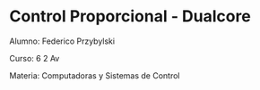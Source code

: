 # Control Proporcional - Dualcore


Alumno: Federico Przybylski

Curso: 6 2 Av

Materia: Computadoras y Sistemas de Control
